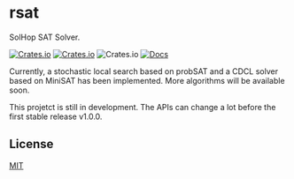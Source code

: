 # rsat

SolHop SAT Solver.

[![Crates.io](https://img.shields.io/crates/v/rsat.svg?style=for-the-badge)](https://crates.io/crates/rsat)
[![Crates.io](https://img.shields.io/crates/d/rsat.svg?style=for-the-badge)](https://crates.io/crates/rsat)
![Crates.io](https://img.shields.io/crates/l/rsat?style=for-the-badge)
[![Docs](https://img.shields.io/badge/api-docs-blue?style=for-the-badge)](https://docs.rs/rsat)

Currently, a stochastic local search based on probSAT and a CDCL solver based on MiniSAT has been implemented.
More algorithms will be available soon.

This projetct is still in development.
The APIs can change a lot before the first stable release v1.0.0.

## License

[MIT](LICENSE)
